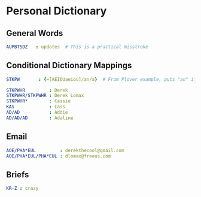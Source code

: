 # Personal Dictionary

## General Words

```yaml
AUPBTSDZ   : updates  # This is a practical misstroke
```

## Conditional Dictionary Mappings

```yaml
STKPW       : {=[AEIOUaeiou]/an/a}  # From Plover example, puts "an" if next word starts with AEIOU upper or lower case otherwise "a"
```

```yaml
STKPWHR         : Derek
STKPWHR/STKPWHR : Derek Lomax
STKPWHR*        : Cassie
KAS             : Cass
AD/AD           : Addie
AD/AD/AD        : Adaline
```

## Email

```yaml
AOE/PHA*EUL         : derekthecool@gmail.com
AOE/PHA*EUL/PHA*EUL : dlomax@freeus.com
```

## Briefs

```yaml
KR-Z : crazy
```
